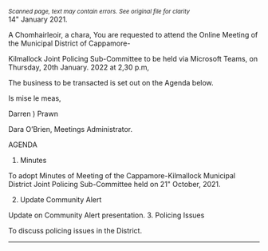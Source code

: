 *<small>Scanned page, text may contain errors. See original file for clarity</small>*  
14" January 2021.

A Chomhairleoir, a chara,
You are requested to attend the Online Meeting of the Municipal District of Cappamore-

Kilmallock Joint Policing Sub-Committee to be held via Microsoft Teams, on Thursday, 20th
January. 2022 at 2,30 p.m,

The business to be transacted is set out on the Agenda below.

Is mise le meas,

Darren ) Prawn

Dara O’Brien,
Meetings Administrator.

AGENDA
1. Minutes

To adopt Minutes of Meeting of the Cappamore-Kilmallock Municipal District Joint Policing
Sub-Committee held on 21" October, 2021.

2. Update Community Alert

Update on Community Alert presentation.
3. Policing Issues

To discuss policing issues in the District.

---
